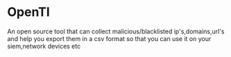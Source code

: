 # OpenTI
An open source tool that can collect malicious/blacklisted ip's,domains,url's and help you export them in a csv format so that you can use it on your siem,network devices etc
